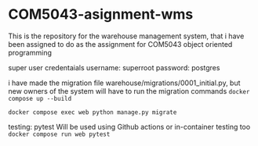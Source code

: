 # COM5043-asignment-wms
This is the repository for the warehouse management system, that i have been assigned to do as the assignment for COM5043 object oriented programming

super user credentaials
username: superroot
password: postgres

i have made the migration file warehouse/migrations/0001_initial.py, but new owners of the system will have to run the migration commands
`docker compose up --build`

`docker compose exec web python manage.py migrate`

testing:
pytest
Will be used using Github actions or in-container testing too `docker compose run web pytest`